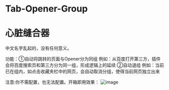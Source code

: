 # Tab-Opener-Group
# 心脏缝合器
中文名字乱起的，没有任何意义。

功能：①自动将跳转的页面与Opener分为同组    例如：从百度打开第三方，插件会将百度搜索页和第三方分为同一组，形成逻辑上的延续
②自动退组    例如：当前已在组内，如点击收藏夹栏中的网页，会自动取消分组，使得当前网页独立出来

注意:你不需配置，也无法配置。开箱即用效果：
![image](https://github.com/eastLaugh/Tab-Opener-Group/assets/39405923/60af4451-ac3a-4f20-87b3-5a7f1bd6530f)
